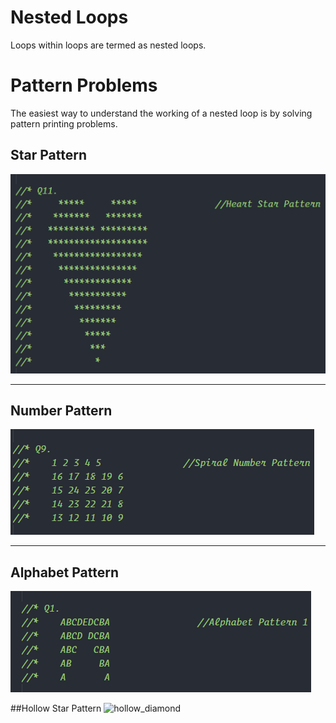
# Nested Loops
Loops within loops are termed as nested loops.

# Pattern Problems
The easiest way to understand the working of a nested loop is by solving pattern printing
problems.

## Star Pattern
![Star Pattern](./StarPatternImg.png)

<hr>

## Number Pattern
![Number Pattern](./NumberPatternImg.png)

<hr>

## Alphabet Pattern
![Alphabet Pattern](./AlphabetPatternImg.png)


##Hollow Star Pattern
![hollow_diamond](https://user-images.githubusercontent.com/45908545/139586857-2a0e5aef-a98f-4190-98c3-78792500343f.png)
     
